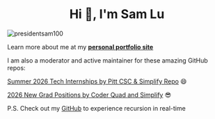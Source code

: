 <h1 align="center">Hi 👋, I'm Sam Lu</h1>

<p align="left"> <img src="https://komarev.com/ghpvc/?username=presidentsam100&label=Profile%20views&color=0e75b6&style=flat" alt="presidentsam100" /> </p>

Learn more about me at my **[personal portfolio site](https://presidentsam100.github.io/)**

I am also a moderator and active maintainer for these amazing GitHub repos:

[Summer 2026 Tech Internships by Pitt CSC & Simplify Repo](https://github.com/SimplifyJobs/Summer2026-Internships) 😄

[2026 New Grad Positions by Coder Quad and Simplify](https://github.com/SimplifyJobs/New-Grad-Positions) 😎

P.S. Check out my [GitHub](https://github.com/PresidentSam100) to experience recursion in real-time
